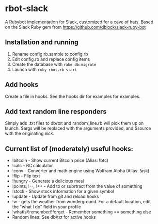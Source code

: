 # rbot-slack
A Rubybot implementation for Slack, customized for a cave of hats.  Based on the Slack Ruby gem from https://github.com/dblock/slack-ruby-bot

## Installation and running
1. Rename config.rb.sample to config.rb
2. Edit config.rb and replace config items
3. Create the database with `rake db:migrate`
3. Launch with `ruby rbot.rb start`

## Add hooks
Create a file in hooks.  See the hooks dir for examples for examples.

## Add text random line responders
Simply add .txt files to db/txt and random_line.rb will pick them up on launch.  $args will be replaced with the arguments provided, and $source with the originating nick.

## Current list of (moderately) useful hooks:
* !bitcoin - Show current Bitcoin price (Alias: !btc)
* !calc - BC calculator
* !conv - Converter and math engine using Wolfram Alpha (Alias: !ask)
* !flip - Flip text
* !hungry - Generate a delicious meal
* !points, !--, !++ - Add to or subrtract from the value of something
* !stock - Show stock information for a given symbol
* !update - Update from git and reload hooks
* !w - gets the weather from wunderground.  For a default location, edit the "what I do" field in your profile
* !whatis/!remember/!forget - Remember something == something else
* Random lines: See db/txt for active hooks
